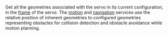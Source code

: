 Get all the geometries associated with the servo in its current configuration, in the [frame](/machine/services/frame-system/) of the servo.
The [motion](/machine/services/motion/) and [navigation](/machine/services/navigation/) services use the relative position of inherent geometries to configured geometries representing obstacles for collision detection and obstacle avoidance while motion planning.
